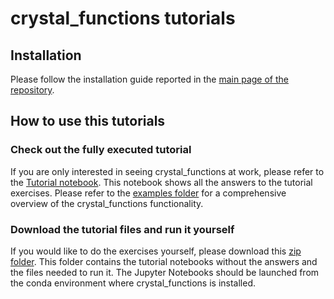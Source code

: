 # crystal_functions tutorials

## Installation
Please follow the installation guide reported in the [main page of the repository](../).

## How to use this tutorials

### Check out the fully executed tutorial
If you are only interested in seeing crystal_functions at work, please refer to the [Tutorial notebook](./Tutorial.ipynb). This notebook shows all the answers to the tutorial exercises. Please refer to the [examples folder](../examples) for a comprehensive overview of the crystal_functions functionality.

### Download the tutorial files and run it yourself
If you would like to do the exercises yourself, please download this [zip folder](link_coming_soon). This folder contains the tutorial notebooks without the answers and the files needed to run it. The Jupyter Notebooks should be launched from the conda environment where crystal_functions is installed.
